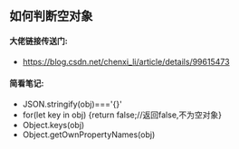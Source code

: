 ## 如何判断空对象
#### 大佬链接传送门:
- https://blog.csdn.net/chenxi_li/article/details/99615473
#### 简看笔记:
- JSON.stringify(obj)==='{}'
- for(let key in obj) {return false;//返回false,不为空对象}
- Object.keys(obj)
- Object.getOwnPropertyNames(obj)
  